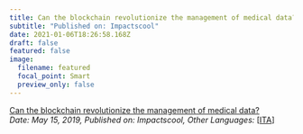 ```yaml
---
title: Can the blockchain revolutionize the management of medical data?
subtitle: "Published on: Impactscool"
date: 2021-01-06T18:26:58.168Z
draft: false
featured: false
image:
  filename: featured
  focal_point: Smart
  preview_only: false
---
```

[Can the blockchain revolutionize the management of medical data?](https://magazine.impactscool.com/en/scienza-e-medicina/la-blockchain-puo-rivoluzionare-la-gestione-dei-dati-sanitari/)\
*Date: May 15, 2019,* *Published on:* *Impactscool,* *Other Languages:* [[ITA](https://magazine.impactscool.com/scienza-e-medicina/la-blockchain-puo-rivoluzionare-la-gestione-dei-dati-sanitari/)]